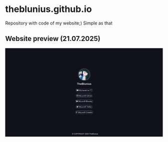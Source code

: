 # theblunius.github.io
Repository with code of my website;) Simple as that

## Website preview (21.07.2025)
![theblunius.github.io website screenshot](theblunius.github.io-website-screenshot.png)
